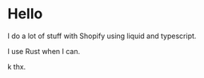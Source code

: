 # Hello 

I do a lot of stuff with Shopify using liquid and typescript.

I use Rust when I can.

k thx.

<!---
daviareias/daviareias is a ✨ special ✨ repository because its `README.md` (this file) appears on your GitHub profile.
You can click the Preview link to take a look at your changes.
--->
